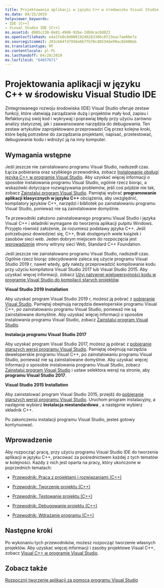 ```yaml
---
title: Projektowania aplikacji w języku C++ w środowisku Visual Studio IDE
ms.date: 04/25/2019
helpviewer_keywords:
- IDE [C++]
- Visual Studio IDE [C++]
ms.assetid: d985c230-8e81-49d6-92be-2db9cac8d023
ms.openlocfilehash: e4a1fe0c8d008192d6283306c0f23eac7ae00e7a
ms.sourcegitcommit: 283cb64fd7958a6b7fbf0cd8534de99ac8d408eb
ms.translationtype: MT
ms.contentlocale: pl-PL
ms.lasthandoff: 04/28/2019
ms.locfileid: "64857671"
---
```

# <a name="using-the-visual-studio-ide-for-c-desktop-development"></a>Projektowania aplikacji w języku C++ w środowisku Visual Studio IDE

Zintegrowanego rozwoju środowiska (IDE) Visual Studio oferuje zestaw funkcji, które ułatwiają zarządzanie dużą i projektów mały kod, zapisu i Refaktoryzuj swój kod i wykrywaj i poprawiaj błędy przy użyciu zarówno analizy statycznej, jak i zaawansowane narzędzia do debugowania. Ten zestaw artykułów zaprojektowano przeprowadzi Cię przez kolejne kroki, które będą potrzebne do zarządzania projektami, napisać, przetestować, debugowanie kodu i wdrożyć ją na inny komputer.

## <a name="prerequisites"></a>Wymagania wstępne

Jeśli jeszcze nie zainstalowano programu Visual Studio, nadszedł czas. Łącza pobierania oraz szybkiego przewodnika, zobacz [Instalowanie obsługi języka C++ w programie Visual Studio](../build/vscpp-step-0-installation.md). Aby uzyskać więcej informacji o sposobie instalowania programu Visual Studio, ogólnie rzecz biorąc, a wskazówki dotyczące rozwiązywania problemów, jeśli coś pójdzie nie tak, zobacz [Zainstaluj program Visual Studio](/visualstudio/install/install-visual-studio). Pamiętaj wybrać **programowanie aplikacji klasycznych w języku C++** obciążenia, aby uwzględnić, kompilatory języków C++, narzędzi i bibliotek po zainstalowaniu programu Visual Studio, ponieważ nie są zainstalowane domyślnie.

Te przewodniki założono zainstalowanego programu Visual Studio i języka Visual C++ i składniki wymagane do tworzenia aplikacji pulpitu Windows. Przyjęto również założenie, że rozumiesz podstawy języka C++. Jeśli potrzebujesz dowiedzieć się, C++, Brak dostępnych wiele książek i zasobów sieci web. Jeden dobrym miejscem do rozpoczęcia jest [wprowadzenie](https://isocpp.org/get-started) strony witryny sieci Web, Standard C++ Foundation.

Jeśli jeszcze nie zainstalowano programu Visual Studio, nadszedł czas. Ogólnie rzecz biorąc zdecydowanie zaleca się użycie programu Visual Studio 2019 r, nawet wtedy, gdy należy przeprowadzić kompilowanie kodu przy użyciu kompilatora Visual Studio 2017 lub Visual Studio 2015. Aby uzyskać więcej informacji, zobacz [Użyj natywnej wielowersyjności kodu w programie Visual Studio do kompilacji starych projektów](../porting/use-native-multi-targeting.md).

**Visual Studio 2019 Installation**

Aby uzyskać program Visual Studio 2019 r, możesz ją pobrać z [pobieranie Visual Studio](https://www.visualstudio.com/downloads/). Pamiętaj obejmują narzędzia deweloperskie programu Visual C++, po zainstalowaniu programu Visual Studio, ponieważ nie są zainstalowane domyślnie. Aby uzyskać więcej informacji o sposobie instalowania programu Visual Studio, zobacz [Zainstaluj program Visual Studio](/visualstudio/install/install-visual-studio).

**Instalacja programu Visual Studio 2017**

Aby uzyskać program Visual Studio 2017, możesz ją pobrać z [pobieranie starszych wersji programu Visual Studio](https://www.visualstudio.com/vs/older-downloads/). Pamiętaj obejmują narzędzia deweloperskie programu Visual C++, po zainstalowaniu programu Visual Studio, ponieważ nie są zainstalowane domyślnie. Aby uzyskać więcej informacji o sposobie instalowania programu Visual Studio, zobacz [Zainstaluj program Visual Studio](/visualstudio/install/install-visual-studio) i ustaw selektora wersji na stronie, aby **programu Visual Studio 2017**.

**Visual Studio 2015 Installation**

Aby zainstalować program Visual Studio 2015, przejdź do [pobieranie starszych wersji programu Visual Studio](https://www.visualstudio.com/vs/older-downloads/). Uruchom program instalacyjny, a następnie wybierz **Instalacja niestandardowa** , a następnie wybierz składnik C++.

Po zakończeniu instalacji programu Visual Studio, jesteś gotowy kontynuować.

## <a name="get-started"></a>Wprowadzenie

Aby rozpocząć pracę, przy użyciu programu Visual Studio IDE do tworzenia aplikacji w języku C++, pracować za pośrednictwem każdej z tych tematów w kolejności. Każdy z nich jest oparta na pracy, który ukończone w poprzednich tematach:

- [Przewodnik: Praca z projektami i rozwiązaniami (C++)](walkthrough-working-with-projects-and-solutions-cpp.md)

- [Przewodnik: Tworzenie projektu (C++)](walkthrough-building-a-project-cpp.md)

- [Przewodnik: Testowanie projektu (C++)](walkthrough-testing-a-project-cpp.md)

- [Przewodnik: Debugowanie projektu (C++)](walkthrough-debugging-a-project-cpp.md)

- [Przewodnik: Wdrażanie programu (C++)](walkthrough-deploying-your-program-cpp.md)

## <a name="next-steps"></a>Następne kroki

Po wykonaniu tych przewodników, możesz rozpocząć tworzenie własnych projektów. Aby uzyskać więcej informacji i zasoby projektowe Visual C++, zobacz [Visual C++ w programie Visual Studio](../overview/visual-cpp-in-visual-studio.md).

## <a name="see-also"></a>Zobacz także

[Rozpocznij tworzenie aplikacji za pomocą programu Visual Studio](/visualstudio/ide/get-started-developing-with-visual-studio)